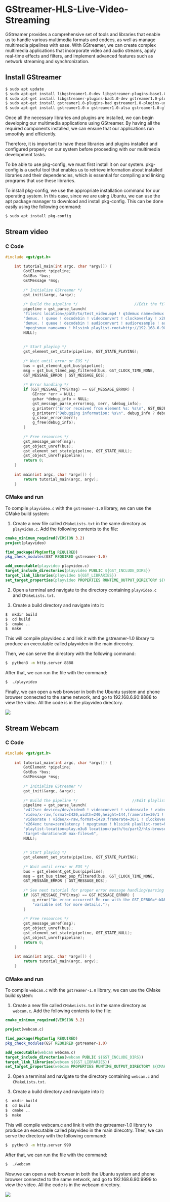 # GStreamer-HLS-Live-Video-Streaming
GStreamer provides a comprehensive set of tools and libraries that enable us to handle various multimedia formats and codecs, as well as manage multimedia pipelines with ease. With GStreamer, we can create complex multimedia applications that incorporate video and audio streams, apply real-time effects and filters, and implement advanced features such as network streaming and synchronization.

## Install GStreamer
```bash
$ sudo apt update
$ sudo apt-get install libgstreamer1.0-dev libgstreamer-plugins-base1.0-dev 
$ sudo apt-get install libgstreamer-plugins-bad1.0-dev gstreamer1.0-plugins-base gstreamer1.0-plugins-good
$ sudo apt-get install gstreamer1.0-plugins-bad gstreamer1.0-plugins-ugly gstreamer1.0-libav gstreamer1.0-tools 
$ sudo apt-get install gstreamer1.0-x gstreamer1.0-alsa gstreamer1.0-gl gstreamer1.0-gtk3 gstreamer1.0-qt5 gstreamer1.0-pulseaudio
```

Once all the necessary libraries and plugins are installed, we can begin developing our multimedia applications using GStreamer. By having all the required components installed, we can ensure that our applications run smoothly and efficiently.

Therefore, it is important to have these libraries and plugins installed and configured properly on our system before proceeding with our multimedia development tasks.

To be able to use pkg-config, we must first install it on our system. pkg-config is a useful tool that enables us to retrieve information about installed libraries and their dependencies, which is essential for compiling and linking programs that use these libraries.

To install pkg-config, we use the appropriate installation command for our operating system. In this case, since we are using Ubuntu, we can use the apt package manager to download and install pkg-config. This can be done easily using the following command:
```bash
$ sudo apt install pkg-config
```

## Stream video

### C Code
```C
#include <gst/gst.h>
	
	int tutorial_main(int argc, char *argv[]) {
		GstElement *pipeline;
		GstBus *bus;
		GstMessage *msg;
		
		/* Initialize GStreamer */
		gst_init(&argc, &argv);
		
		/* Build the pipeline */                         //Edit the filesrc location and playlist-location and also replace your IP & Port
		pipeline = gst_parse_launch(
		"filesrc location=/path/to/test_video.mp4 ! qtdemux name=demux "
		"demux. ! queue ! decodebin ! videoconvert ! clockoverlay ! x264enc tune=zerolatency ! h264parse ! queue ! mux. "
		"demux. ! queue ! decodebin ! audioconvert ! audioresample ! audio/x-raw,channels=2 ! voaacenc bitrate=128000 ! aacparse ! queue ! mux. "
		"mpegtsmux name=mux ! hlssink playlist-root=http://192.168.6.90:8888 playlist-location=play.m3u8 location=/path/to/segment_%05d.ts target-duration=1 max-files=10",
		NULL);
		
		
		/* Start playing */
		gst_element_set_state(pipeline, GST_STATE_PLAYING);
		
		/* Wait until error or EOS */
		bus = gst_element_get_bus(pipeline);
		msg = gst_bus_timed_pop_filtered(bus, GST_CLOCK_TIME_NONE,
		GST_MESSAGE_ERROR | GST_MESSAGE_EOS);
		
		/* Error handling */
		if (GST_MESSAGE_TYPE(msg) == GST_MESSAGE_ERROR) {
			GError *err = NULL;
			gchar *debug_info = NULL;
			gst_message_parse_error(msg, &err, &debug_info);
			g_printerr("Error received from element %s: %s\n", GST_OBJECT_NAME(msg->src), err->message);
			g_printerr("Debugging information: %s\n", debug_info ? debug_info : "none");
			g_clear_error(&err);
			g_free(debug_info);
		}
		
		/* Free resources */
		gst_message_unref(msg);
		gst_object_unref(bus);
		gst_element_set_state(pipeline, GST_STATE_NULL);
		gst_object_unref(pipeline);
		return 0;
	}
	
	int main(int argc, char *argv[]) {
		return tutorial_main(argc, argv);
	}
```
### CMake and run
To compile `playvideo.c` with the `gstreamer-1.0` library, we can use the CMake build system:

1. Create a new file called `CMakeLists.txt` in the same directory as `playvideo.c`. Add the following contents to the file:
```CMAKE
cmake_minimum_required(VERSION 3.2)
project(playvideo)

find_package(PkgConfig REQUIRED)
pkg_check_modules(GST REQUIRED gstreamer-1.0)

add_executable(playvideo playvideo.c)
target_include_directories(playvideo PUBLIC ${GST_INCLUDE_DIRS})
target_link_libraries(playvideo ${GST_LIBRARIES})
set_target_properties(playvideo PROPERTIES RUNTIME_OUTPUT_DIRECTORY ${CMAKE_SOURCE_DIR})
```


2. Open a terminal and navigate to the directory containing `playvideo.c` and `CMakeLists.txt`.

3. Create a build directory and navigate into it:
```bash
$  mkdir build
$‌  cd build
$  cmake ..
$  make
```
This will compile playvideo.c and link it with the gstreamer-1.0 library to produce an executable called playvideo in the main direcotry.

Then, we can serve the directory with the following command:
```bash
$  python3 -m http.server 8888
```
After that, we can run the file with the command:
```bash
$  ./playvideo
```
Finally, we can open a web browser in both the Ubuntu system and phone browser connected to the same network, and go to 192.168.6.90:8888 to view the video.
All the code is in the playvideo directory.	

<a target="blank"><img align="center" src="images/p1.png"/></a>

## Stream Webcam

### C Code
```C
#include <gst/gst.h>
	
	int tutorial_main(int argc, char *argv[]) {
		GstElement *pipeline;
		GstBus *bus;
		GstMessage *msg;
		
		/* Initialize GStreamer */
		gst_init(&argc, &argv);
		
		/* Build the pipeline */						//Edit playlist-location and also replace your IP & Port
		pipeline = gst_parse_launch(
		"v4l2src device=/dev/video0 ! videoconvert ! videoscale ! videorate ! "
		"video/x-raw,format=I420,width=240,height=144,framerate=30/1 ! "
		"videorate ! video/x-raw,format=I420,framerate=30/1 ! clockoverlay ! "
		"x264enc tune=zerolatency ! mpegtsmux ! hlssink playlist-root=http://192.168.6.90:9999 "
		"playlist-location=play.m3u8 location=/path/to/part2/hls-browser-webcam/segment_%05d.ts "
		"target-duration=10 max-files=6",
		NULL);
		
		
		/* Start playing */
		gst_element_set_state(pipeline, GST_STATE_PLAYING);
		
		/* Wait until error or EOS */
		bus = gst_element_get_bus(pipeline);
		msg = gst_bus_timed_pop_filtered(bus, GST_CLOCK_TIME_NONE,
		GST_MESSAGE_ERROR | GST_MESSAGE_EOS);
		
		/* See next tutorial for proper error message handling/parsing */
		if (GST_MESSAGE_TYPE(msg) == GST_MESSAGE_ERROR) {
			g_error("An error occurred! Re-run with the GST_DEBUG=*:WARN environment "
			"variable set for more details.");
		}
		
		/* Free resources */
		gst_message_unref(msg);
		gst_object_unref(bus);
		gst_element_set_state(pipeline, GST_STATE_NULL);
		gst_object_unref(pipeline);
		return 0;
	}
	
	int main(int argc, char *argv[]) {
		return tutorial_main(argc, argv);
	}
```

### CMake and run
To compile `webcam.c` with the `gstreamer-1.0` library, we can use the CMake build system:

1. Create a new file called `CMakeLists.txt` in the same directory as `webcam.c`. Add the following contents to the file:
```CMAKE
cmake_minimum_required(VERSION 3.2)

project(webcam.c)

find_package(PkgConfig REQUIRED)
pkg_check_modules(GST REQUIRED gstreamer-1.0)

add_executable(webcam webcam.c)
target_include_directories(webcam PUBLIC ${GST_INCLUDE_DIRS})
target_link_libraries(webcam ${GST_LIBRARIES})
set_target_properties(webcam PROPERTIES RUNTIME_OUTPUT_DIRECTORY ${CMAKE_SOURCE_DIR})

```

2. Open a terminal and navigate to the directory containing `webcam.c` and `CMakeLists.txt`.

3. Create a build directory and navigate into it:
```bash
$  mkdir build
$‌  cd build
$  cmake ..
$  make
```
This will compile webcam.c and link it with the gstreamer-1.0 library to produce an executable called playvideo in the main direcotry.
Then, we can serve the directory with the following command:
```bash
$  python3 -m http.server 999
```
After that, we can run the file with the command:
```bash
$  ./webcam
```
Now,we can open a web browser in both the Ubuntu system and phone browser connected to the same network, and go to 192.168.6.90:9999 to view the video. All the code is in the webcam directory.


<a target="blank"><img align="center" src="images/p2.png"/></a>